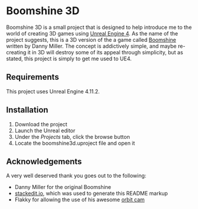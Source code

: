**Boomshine 3D**
============
Boomshine 3D is a small project that is designed to help introduce me to the world of creating 3D games using [Unreal Engine 4](https://www.unrealengine.com/). As the name of the project suggests, this is a 3D version of the a game called [Boomshine](http://www.k2xl.com/games/boomshine/) written by Danny Miller. The concept is addictively simple, and maybe re-creating it in 3D will destroy some of its appeal through simplicity, but as stated, this project is simply to get me used to UE4. 


Requirements
-------------------
This project uses Unreal Engine 4.11.2.



Installation
----------------

 1. Download the project
 2. Launch the Unreal editor
 3. Under the *Projects* tab, click the browse button
 4. Locate the boomshine3d.uproject file and open it


Acknowledgements
---------------------------
A very well deserved thank you goes out to the following:

 - Danny Miller for the original Boomshine
 - [stackedit.io](https://stackedit.io/viewer#), which was used to generate this README markup
 - Flakky for allowing the use of his awesome [orbit cam](https://www.youtube.com/watch?v=YNgXBrBYiQ0)